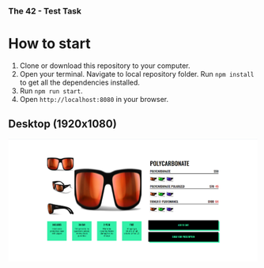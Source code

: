### The 42 - Test Task

# How to start
1. Clone or download this repository to your computer.
1. Open your terminal. Navigate to local repository folder. Run `npm install` to get all the dependencies installed.
1. Run `npm run start`.
1. Open `http://localhost:8080` in your browser.

## Desktop (1920x1080)

![alt text](screenshots/1920.png "Main")
